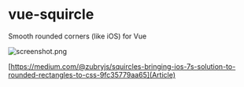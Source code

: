# vue-squircle
 Smooth rounded corners (like iOS) for Vue

 ![screenshot.png]()

[https://medium.com/@zubryjs/squircles-bringing-ios-7s-solution-to-rounded-rectangles-to-css-9fc35779aa65](Article)
